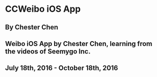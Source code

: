 # CCWeibo iOS App
## By Chester Chen
## Weibo iOS App by Chester Chen, learning from the videos of Seemygo Inc.
## July 18th, 2016 - October 18th, 2016

